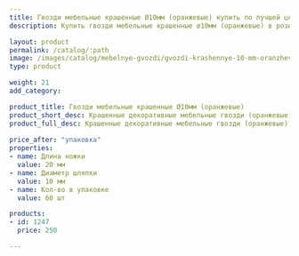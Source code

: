 ```yaml
---
title: Гвозди мебельные крашенные Ø10мм (оранжевые) купить по лучшей цене с доставкой - Поролоныч
description: Купить гвозди мебельные крашенные ø10мм (оранжевые) в розницу с доставкой по Москве в интернет-магазине Поролоныча.

layout: product
permalink: /catalog/:path
image: /images/catalog/mebelnye-gvozdi/gvozdi-krashennye-10-mm-oranzhevye-01_1600w.jpg
type: product

weight: 21
add_category: 

product_title: Гвозди мебельные крашенные Ø10мм (оранжевые)
product_short_desc: Крашенные декоративные мебельные гвозди (оранжевые). Диаметр шляпки 10 мм, длина ножки 20 мм.
product_full_desc: Крашенные декоративные мебельные гвозди (оранжевые). Диаметр шляпки 10 мм, длина ножки 20 мм.
        
price_after: "упаковка"
properties:
- name: Длина ножки
  value: 20 мм
- name: Диаметр шляпки
  value: 10 мм
- name: Кол-во в упаковке
  value: 60 шт

products:
- id: 1247
  price: 250

---
```

